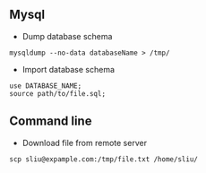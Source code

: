

Mysql
-----


* Dump database schema
```
mysqldump --no-data databaseName > /tmp/
```
* Import database schema
```
use DATABASE_NAME;
source path/to/file.sql;
```

Command line
------------

* Download file from remote server
```
scp sliu@expample.com:/tmp/file.txt /home/sliu/
```
